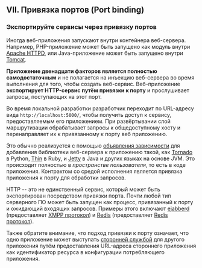 ## VII. Привязка портов (Port binding)

### Экспортируйте сервисы через привязку портов

Иногда веб-приложения запускают внутри контейнера веб-сервера. Например, PHP-приложение может быть запущено как модуль внутри [Apache HTTPD](http://httpd.apache.org/), или Java-приложение может быть запущено внутри [Tomcat](http://tomcat.apache.org/).

**Приложение двенадцати факторов является полностью самодостаточным** и не полагается на инъекцию веб-сервера во время выполнения для того, чтобы создать веб-сервис. Веб-приложение **экспортирует HTTP-сервис путём привязки к порту** и прослушивает запросы, поступающих на этот порт.

Во время локальной разработки разработчик переходит по URL-адресу вида `http://localhost:5000/`, чтобы получить доступ к сервису, предоставляемым его приложением. При развёртывании слой маршрутизации обрабатывает запросы к общедоступному хосту и перенаправляет их к привязанному к порту веб приложению.

Это обычно реализуется с помощью [объявления зависимости](./dependencies) для добавления библиотеки веб-сервера к приложению такой, как [Tornado](http://www.tornadoweb.org/) в Python, [Thin](http://code.macournoyer.com/thin/) в Ruby, и [Jetty](http://www.eclipse.org/jetty/) в Java и других языках на основе JVM. Это происходит полностью в *пространстве пользователя*, то есть в коде приложения. Контрактом со средой исполнения является привязка приложения к порту для обработки запросов.

HTTP -- это не единственный сервис, который может быть экспортирован посредством привязки порта. Почти любой тип серверного ПО может быть запущен как процесс, привязанный к порту и ожидающий входящих запросов. Примеры этого включают [ejabberd](http://www.ejabberd.im/) (предоставляет [XMPP протокол](http://xmpp.org/)) и [Redis](http://redis.io/) (предоставляет [Redis протокол](http://redis.io/topics/protocol)).

Также обратите внимание, что подход привязки к порту означает, что одно приложение может выступать [сторонней службой](./backing-services) для другого приложения путём предоставления URL-адреса стороннего приложения как идентификатор ресурса в конфигурации потребляющего приложения.
